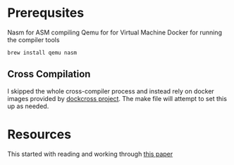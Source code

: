 # Prerequsites

Nasm for ASM compiling
Qemu for for Virtual Machine
Docker for running the compiler tools

```
brew install qemu nasm
```

## Cross Compilation

I skipped the whole cross-compiler process and instead rely on docker images provided by [dockcross project](https://hub.docker.com/u/dockcross). The make file will attempt to set this up as needed.

# Resources

This started with reading and working through [this paper](https://www.cs.bham.ac.uk/~exr/lectures/opsys/10_11/lectures/os-dev.pdf)
